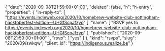 {
  "date": "2020-09-08T21:59:00+01:00",
  "deleted": false,
  "h": "h-entry",
  "properties": {
    "in-reply-to": [
      "https://events.indieweb.org/2020/10/homebrew-website-club-nottingham-hacktoberfest-edition--UHGfScpJfzyp"
    ],
    "name": [
      "RSVP yes to https://events.indieweb.org/2020/10/homebrew-website-club-nottingham-hacktoberfest-edition--UHGfScpJfzyp"
    ],
    "published": [
      "2020-09-08T21:59:00+01:00"
    ],
    "rsvp": [
      "yes"
    ]
  },
  "kind": "rsvps",
  "slug": "2020/09/swkqw",
  "client_id": "https://indigenous.realize.be"
}
